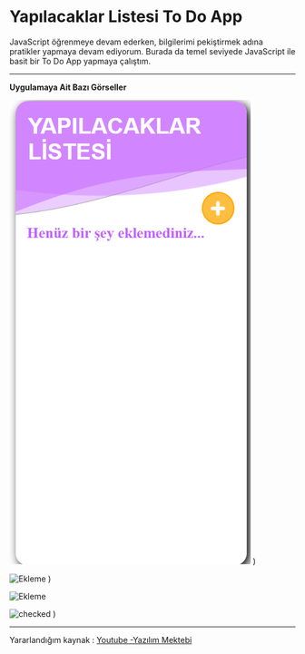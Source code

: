 # Yapılacaklar Listesi  To Do App

JavaScript öğrenmeye devam ederken, bilgilerimi pekiştirmek adına pratikler yapmaya devam ediyorum. Burada da temel seviyede JavaScript ile basit bir To Do App yapmaya çalıştım.

***

**Uygulamaya Ait Bazı Görseller**


![Giriş](./img/img2/todo1.png)
)


![Ekleme](https://user-images.githubusercontent.com/79478025/164329253-66372037-2298-4f3b-9095-30744e962ae8.png)
)


![Ekleme](https://user-images.githubusercontent.com/79478025/164329295-24a1e92f-4e17-42a2-8633-957acc646b40.png)


![checked](https://user-images.githubusercontent.com/79478025/164329402-b43dd12a-4850-4778-8cf1-72f1d07252a3.png)
)

***

Yararlandığım kaynak : [Youtube -Yazılım Mektebi](https://www.youtube.com/watch?v=9GLe7tC2-g0)
